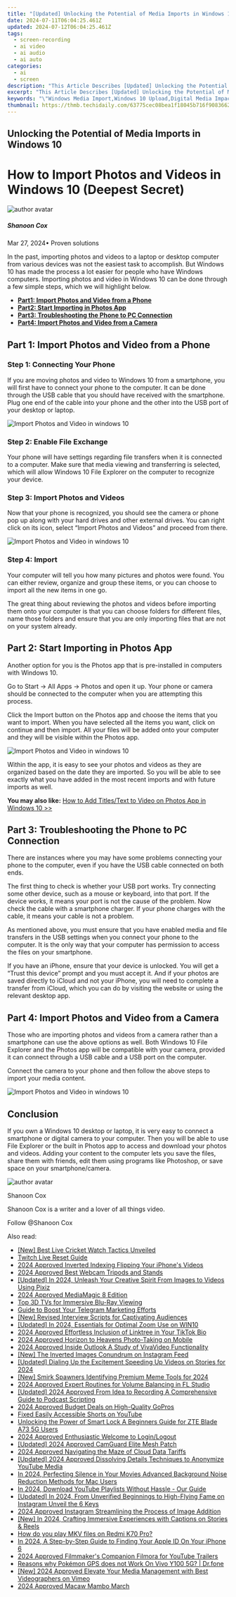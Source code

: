 ```yaml
---
title: "[Updated] Unlocking the Potential of Media Imports in Windows 10"
date: 2024-07-11T06:04:25.461Z
updated: 2024-07-12T06:04:25.461Z
tags: 
  - screen-recording
  - ai video
  - ai audio
  - ai auto
categories: 
  - ai
  - screen
description: "This Article Describes [Updated] Unlocking the Potential of Media Imports in Windows 10"
excerpt: "This Article Describes [Updated] Unlocking the Potential of Media Imports in Windows 10"
keywords: "\"Windows Media Import,Windows 10 Upload,Digital Media Impact,Windows 10 Content,Media Integration W10,Data Imports in Win10,Cross-Platform Media Use\""
thumbnail: https://thmb.techidaily.com/63775cec08bea1f18045b716f908366237290c85d227f82f60742199283d96d9.jpg
---
```


## Unlocking the Potential of Media Imports in Windows 10

# How to Import Photos and Videos in Windows 10 (Deepest Secret)

![author avatar](https://images.wondershare.com/filmora/article-images/shannon-cox.jpg)

##### Shanoon Cox

 Mar 27, 2024• Proven solutions

In the past, importing photos and videos to a laptop or desktop computer from various devices was not the easiest task to accomplish. But Windows 10 has made the process a lot easier for people who have Windows computers. Importing photos and video in Windows 10 can be done through a few simple steps, which we will highlight below.

* [**Part1: Import Photos and Video from a Phone**](#part1)
* [**Part2: Start Importing in Photos App**](#part2)
* [**Part3: Troubleshooting the Phone to PC Connection**](#part3)
* [**Part4: Import Photos and Video from a Camera**](#part4)

## Part 1: Import Photos and Video from a Phone

### Step 1: Connecting Your Phone

If you are moving photos and video to Windows 10 from a smartphone, you will first have to connect your phone to the computer. It can be done through the USB cable that you should have received with the smartphone. Plug one end of the cable into your phone and the other into the USB port of your desktop or laptop.

![Import Photos and Video in windows 10](https://images.wondershare.com/filmora/article-images/usb-cable.jpg)

### Step 2: Enable File Exchange

Your phone will have settings regarding file transfers when it is connected to a computer. Make sure that media viewing and transferring is selected, which will allow Windows 10 File Explorer on the computer to recognize your device.

### Step 3: Import Photos and Videos

Now that your phone is recognized, you should see the camera or phone pop up along with your hard drives and other external drives. You can right click on its icon, select “Import Photos and Videos” and proceed from there.

![Import Photos and Video in windows 10](https://images.wondershare.com/filmora/article-images/import-video-photos-to-windows-10.jpg)

### Step 4: Import

Your computer will tell you how many pictures and photos were found. You can either review, organize and group these items, or you can choose to import all the new items in one go.

The great thing about reviewing the photos and videos before importing them onto your computer is that you can choose folders for different files, name those folders and ensure that you are only importing files that are not on your system already.

## Part 2: Start Importing in Photos App

Another option for you is the Photos app that is pre-installed in computers with Windows 10.

Go to Start -> All Apps -> Photos and open it up. Your phone or camera should be connected to the computer when you are attempting this process.

Click the Import button on the Photos app and choose the items that you want to import. When you have selected all the items you want, click on continue and then import. All your files will be added onto your computer and they will be visible within the Photos app.

![Import Photos and Video in windows 10](https://images.wondershare.com/filmora/article-images/import-photos-video-from-photos-app.jpg)

Within the app, it is easy to see your photos and videos as they are organized based on the date they are imported. So you will be able to see exactly what you have added in the most recent imports and with future imports as well.

**You may also like:** [How to Add Titles/Text to Video on Photos App in Windows 10 >>](https://tools.techidaily.com/wondershare/filmora/download/)

## Part 3: Troubleshooting the Phone to PC Connection

There are instances where you may have some problems connecting your phone to the computer, even if you have the USB cable connected on both ends.

The first thing to check is whether your USB port works. Try connecting some other device, such as a mouse or keyboard, into that port. If the device works, it means your port is not the cause of the problem. Now check the cable with a smartphone charger. If your phone charges with the cable, it means your cable is not a problem.

As mentioned above, you must ensure that you have enabled media and file transfers in the USB settings when you connect your phone to the computer. It is the only way that your computer has permission to access the files on your smartphone.

If you have an iPhone, ensure that your device is unlocked. You will get a “Trust this device” prompt and you must accept it. And if your photos are saved directly to iCloud and not your iPhone, you will need to complete a transfer from iCloud, which you can do by visiting the website or using the relevant desktop app.

## Part 4: Import Photos and Video from a Camera

Those who are importing photos and videos from a camera rather than a smartphone can use the above options as well. Both Windows 10 File Explorer and the Photos app will be compatible with your camera, provided it can connect through a USB cable and a USB port on the computer.

Connect the camera to your phone and then follow the above steps to import your media content.

![Import Photos and Video in windows 10](https://images.wondershare.com/filmora/article-images/import-photos-video-from-camera.jpg)

## Conclusion

If you own a Windows 10 desktop or laptop, it is very easy to connect a smartphone or digital camera to your computer. Then you will be able to use File Explorer or the built in Photos app to access and download your photos and videos. Adding your content to the computer lets you save the files, share them with friends, edit them using programs like Photoshop, or save space on your smartphone/camera.

![author avatar](https://images.wondershare.com/filmora/article-images/shannon-cox.jpg)

Shanoon Cox

Shanoon Cox is a writer and a lover of all things video.

Follow @Shanoon Cox


<ins class="adsbygoogle"
     style="display:block"
     data-ad-format="autorelaxed"
     data-ad-client="ca-pub-7571918770474297"
     data-ad-slot="1223367746"></ins>



<ins class="adsbygoogle"
     style="display:block"
     data-ad-client="ca-pub-7571918770474297"
     data-ad-slot="8358498916"
     data-ad-format="auto"
     data-full-width-responsive="true"></ins>




<span class="atpl-alsoreadstyle">Also read:</span>
<div><ul>
<li><a href="https://article-helps.techidaily.com/new-best-live-cricket-watch-tactics-unveiled/"><u>[New] Best Live Cricket Watch Tactics Unveiled</u></a></li>
<li><a href="https://article-helps.techidaily.com/twitch-live-reset-guide/"><u>Twitch Live Reset Guide</u></a></li>
<li><a href="https://article-helps.techidaily.com/2024-approved-inverted-indexing-flipping-your-iphones-videos/"><u>2024 Approved  Inverted Indexing  Flipping Your iPhone's Videos</u></a></li>
<li><a href="https://article-helps.techidaily.com/2024-approved-best-webcam-tripods-and-stands/"><u>2024 Approved  Best Webcam Tripods and Stands</u></a></li>
<li><a href="https://article-helps.techidaily.com/updated-in-2024-unleash-your-creative-spirit-from-images-to-videos-using-pixiz/"><u>[Updated] In 2024, Unleash Your Creative Spirit  From Images to Videos Using Pixiz</u></a></li>
<li><a href="https://article-helps.techidaily.com/2024-approved-mediamagic-8-edition/"><u>2024 Approved  MediaMagic 8 Edition</u></a></li>
<li><a href="https://article-helps.techidaily.com/top-3d-tvs-for-immersive-blu-ray-viewing/"><u>Top 3D TVs for Immersive Blu-Ray Viewing</u></a></li>
<li><a href="https://article-helps.techidaily.com/guide-to-boost-your-telegram-marketing-efforts/"><u>Guide to Boost Your Telegram Marketing Efforts</u></a></li>
<li><a href="https://article-helps.techidaily.com/new-revised-interview-scripts-for-captivating-audiences/"><u>[New] Revised Interview Scripts for Captivating Audiences</u></a></li>
<li><a href="https://article-helps.techidaily.com/updated-in-2024-essentials-for-optimal-zoom-use-on-win10/"><u>[Updated] In 2024, Essentials for Optimal Zoom Use on WIN10</u></a></li>
<li><a href="https://article-helps.techidaily.com/2024-approved-effortless-inclusion-of-linktree-in-your-tiktok-bio/"><u>2024 Approved  Effortless Inclusion of Linktree in Your TikTok Bio</u></a></li>
<li><a href="https://article-helps.techidaily.com/2024-approved-horizon-to-heavens-photo-taking-on-mobile/"><u>2024 Approved  Horizon to Heavens  Photo-Taking on Mobile</u></a></li>
<li><a href="https://article-helps.techidaily.com/2024-approved-inside-outlook-a-study-of-vivavideo-functionality/"><u>2024 Approved  Inside Outlook  A Study of VivaVideo Functionality</u></a></li>
<li><a href="https://article-helps.techidaily.com/new-the-inverted-images-conundrum-on-instagram-feed/"><u>[New] The Inverted Images Conundrum on Instagram Feed</u></a></li>
<li><a href="https://article-helps.techidaily.com/updated-dialing-up-the-excitement-speeding-up-videos-on-stories-for-2024/"><u>[Updated] Dialing Up the Excitement  Speeding Up Videos on Stories for 2024</u></a></li>
<li><a href="https://article-helps.techidaily.com/new-smirk-spawners-identifying-premium-meme-tools-for-2024/"><u>[New] Smirk Spawners  Identifying Premium Meme Tools for 2024</u></a></li>
<li><a href="https://article-helps.techidaily.com/2024-approved-expert-routines-for-volume-balancing-in-fl-studio/"><u>2024 Approved  Expert Routines for Volume Balancing in FL Studio</u></a></li>
<li><a href="https://article-helps.techidaily.com/updated-2024-approved-from-idea-to-recording-a-comprehensive-guide-to-podcast-scripting/"><u>[Updated] 2024 Approved  From Idea to Recording  A Comprehensive Guide to Podcast Scripting</u></a></li>
<li><a href="https://article-helps.techidaily.com/2024-approved-budget-deals-on-high-quality-gopros/"><u>2024 Approved  Budget Deals on High-Quality GoPros</u></a></li>
<li><a href="https://youtube-videos.techidaily.com/fixed-easily-accessible-shorts-on-youtube/"><u>Fixed  Easily Accessible Shorts on YouTube</u></a></li>
<li><a href="https://unlock-android.techidaily.com/unlocking-the-power-of-smart-lock-a-beginners-guide-for-zte-blade-a73-5g-users-by-drfone-android/"><u>Unlocking the Power of Smart Lock A Beginners Guide for ZTE Blade A73 5G Users</u></a></li>
<li><a href="https://fox-helps.techidaily.com/2024-approved-enthusiastic-welcome-to-loginlogout/"><u>2024 Approved  Enthusiastic Welcome to Login/Logout</u></a></li>
<li><a href="https://video-screen-grab.techidaily.com/updated-2024-approved-camguard-elite-mesh-patch/"><u>[Updated] 2024 Approved  CamGuard Elite Mesh Patch</u></a></li>
<li><a href="https://article-posts.techidaily.com/2024-approved-navigating-the-maze-of-cloud-data-tariffs/"><u>2024 Approved  Navigating the Maze of Cloud Data Tariffs</u></a></li>
<li><a href="https://facebook-record-videos.techidaily.com/updated-2024-approved-dissolving-details-techniques-to-anonymize-youtube-media/"><u>[Updated] 2024 Approved  Dissolving Details  Techniques to Anonymize YouTube Media</u></a></li>
<li><a href="https://audio-editing.techidaily.com/in-2024-perfecting-silence-in-your-movies-advanced-background-noise-reduction-methods-for-mac-users/"><u>In 2024, Perfecting Silence in Your Movies Advanced Background Noise Reduction Methods for Mac Users</u></a></li>
<li><a href="https://youtube-sure.techidaily.com/24-download-youtube-playlists-without-hassle-our-guide/"><u>In 2024, Download YouTube Playlists Without Hassle - Our Guide</u></a></li>
<li><a href="https://instagram-videos.techidaily.com/updated-in-2024-from-unverified-beginnings-to-high-flying-fame-on-instagram-unveil-the-6-keys/"><u>[Updated] In 2024, From Unverified Beginnings to High-Flying Fame on Instagram  Unveil the 6 Keys</u></a></li>
<li><a href="https://extra-skills.techidaily.com/2024-approved-instagram-streamlining-the-process-of-image-addition/"><u>2024 Approved  Instagram  Streamlining the Process of Image Addition</u></a></li>
<li><a href="https://instagram-clips.techidaily.com/new-in-2024-crafting-immersive-experiences-with-captions-on-stories-and-reels/"><u>[New] In 2024, Crafting Immersive Experiences with Captions on Stories & Reels</u></a></li>
<li><a href="https://phone-solutions.techidaily.com/how-do-you-play-mkv-files-on-redmi-k70-pro-by-aiseesoft-video-converter-play-mkv-on-android/"><u>How do you play MKV files on Redmi K70 Pro?</u></a></li>
<li><a href="https://apple-account.techidaily.com/in-2024-a-step-by-step-guide-to-finding-your-apple-id-on-your-iphone-6-by-drfone-ios/"><u>In 2024, A Step-by-Step Guide to Finding Your Apple ID On Your iPhone 6</u></a></li>
<li><a href="https://youtube-stream.techidaily.com/2024-approved-filmmakers-companion-filmora-for-youtube-trailers/"><u>2024 Approved  Filmmaker's Companion  Filmora for YouTube Trailers</u></a></li>
<li><a href="https://change-location.techidaily.com/reasons-why-pokemon-gps-does-not-work-on-vivo-y100-5g-drfone-by-drfone-virtual-android/"><u>Reasons why Pokémon GPS does not Work On Vivo Y100 5G? | Dr.fone</u></a></li>
<li><a href="https://vimeo-videos.techidaily.com/new-2024-approved-elevate-your-media-management-with-best-videographers-on-vimeo/"><u>[New] 2024 Approved  Elevate Your Media Management with Best Videographers on Vimeo</u></a></li>
<li><a href="https://extra-skills.techidaily.com/2024-approved-macaw-mambo-march/"><u>2024 Approved  Macaw Mambo March</u></a></li>
</ul></div>
